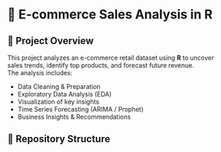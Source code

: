 # 🛒 E-commerce Sales Analysis in R

## 📌 Project Overview
This project analyzes an e-commerce retail dataset using **R** to uncover sales trends, identify top products, and forecast future revenue.  
The analysis includes:
- Data Cleaning & Preparation
- Exploratory Data Analysis (EDA)
- Visualization of key insights
- Time Series Forecasting (ARIMA / Prophet)
- Business Insights & Recommendations

## 📂 Repository Structure
